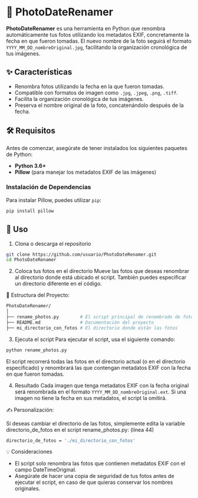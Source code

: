 # 📸 PhotoDateRenamer

**PhotoDateRenamer** es una herramienta en Python que renombra automáticamente tus fotos utilizando los metadatos EXIF, concretamente la fecha en que fueron tomadas. El nuevo nombre de la foto seguirá el formato `YYYY_MM_DD_nombreOriginal.jpg`, facilitando la organización cronológica de tus imágenes.

## ✨ Características

- Renombra fotos utilizando la fecha en la que fueron tomadas.
- Compatible con formatos de imagen como `.jpg`, `.jpeg`, `.png`, `.tiff`.
- Facilita la organización cronológica de tus imágenes.
- Preserva el nombre original de la foto, concatenándolo después de la fecha.

## 🛠️ Requisitos

Antes de comenzar, asegúrate de tener instalados los siguientes paquetes de Python:

- **Python 3.6+**
- **Pillow** (para manejar los metadatos EXIF de las imágenes)

### Instalación de Dependencias

Para instalar Pillow, puedes utilizar `pip`:

```bash
pip install pillow
```

## 🚀 Uso
1. Clona o descarga el repositorio
```bash
git clone https://github.com/usuario/PhotoDateRenamer.git
cd PhotoDateRenamer
```
2. Coloca tus fotos en el directorio
Mueve las fotos que deseas renombrar al directorio donde está ubicado el script. También puedes especificar un directorio diferente en el código.

📂 Estructura del Proyecto:
```bash
PhotoDateRenamer/
│
├── rename_photos.py        # El script principal de renombrado de fotos
├── README.md               # Documentación del proyecto
├── mi_directorio_con_fotos # El directorio donde están las fotos 
```

3. Ejecuta el script
Para ejecutar el script, usa el siguiente comando:
```bash
python rename_photos.py
```
El script recorrerá todas las fotos en el directorio actual (o en el directorio especificado) y renombrará las que contengan metadatos EXIF con la fecha en que fueron tomadas.

4. Resultado
Cada imagen que tenga metadatos EXIF con la fecha original será renombrada en el formato `YYYY_MM_DD_nombreOriginal.ext`. Si una imagen no tiene la fecha en sus metadatos, el script la omitirá.


✍️ Personalización:

Si deseas cambiar el directorio de las fotos, simplemente edita la variable directorio_de_fotos en el script rename_photos.py: (línea 44)
```bash
directorio_de_fotos = './mi_directorio_con_fotos'
```
💡 Consideraciones
- El script solo renombra las fotos que contienen metadatos EXIF con el campo DateTimeOriginal.
- Asegúrate de hacer una copia de seguridad de tus fotos antes de ejecutar el script, en caso de que quieras conservar los nombres originales.






